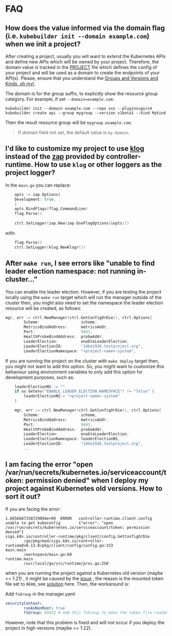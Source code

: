 
# FAQ

## How does the value informed via the domain flag (i.e. `kubebuilder init --domain example.com`) when we init a project?

After creating a project, usually you will want to extend the Kubernetes APIs and define new APIs which will be owned by your project. Therefore, the domain value is tracked in the [PROJECT][project-file-def] file which defines the config of your project and will be used as a domain to create the endpoints of your API(s). Please, ensure that you understand the [Groups and Versions and Kinds, oh my!][gvk].

The domain is for the group suffix, to explicitly show the resource group category.
For example, if set `--domain=example.com`:
```
kubebuilder init --domain example.com --repo xxx --plugins=go/v4
kubebuilder create api --group mygroup --version v1beta1 --kind Mykind
```
Then the result resource group will be `mygroup.example.com`.

> If domain field not set, the default value is `my.domain`.

## I'd like to customize my project to use [klog][klog] instead of the [zap][zap] provided by controller-runtime. How to use `klog` or other loggers as the project logger?

In the `main.go` you can replace:
```go
    opts := zap.Options{
    Development: true,
    }
    opts.BindFlags(flag.CommandLine)
    flag.Parse()
    
    ctrl.SetLogger(zap.New(zap.UseFlagOptions(&opts)))
```
with:
```go
    flag.Parse()
	ctrl.SetLogger(klog.NewKlogr())
```

## After `make run`, I see errors like "unable to find leader election namespace: not running in-cluster..."

You can enable the leader election. However, if you are testing the project locally using the `make run`
target which will run the manager outside of the cluster then, you might also need to set the
namespace the leader election resource will be created, as follows:
```go
mgr, err := ctrl.NewManager(ctrl.GetConfigOrDie(), ctrl.Options{
		Scheme:                  scheme,
		MetricsBindAddress:      metricsAddr,
		Port:                    9443,
		HealthProbeBindAddress:  probeAddr,
		LeaderElection:          enableLeaderElection,
		LeaderElectionID:        "14be1926.testproject.org",
		LeaderElectionNamespace: "<project-name>-system",
```

If you are running the project on the cluster with `make deploy` target
then, you might not want to add this option. So, you might want to customize this behaviour using
environment variables to only add this option for development purposes, such as:

```go
    leaderElectionNS := ""
	if os.Getenv("ENABLE_LEADER_ELECTION_NAMESPACE") != "false" {
		leaderElectionNS = "<project-name>-system"
	}

	mgr, err := ctrl.NewManager(ctrl.GetConfigOrDie(), ctrl.Options{
		Scheme:                  scheme,
		MetricsBindAddress:      metricsAddr,
		Port:                    9443,
		HealthProbeBindAddress:  probeAddr,
		LeaderElection:          enableLeaderElection,
		LeaderElectionNamespace: leaderElectionNS,
		LeaderElectionID:        "14be1926.testproject.org",
		...
```

## I am facing the error "open /var/run/secrets/kubernetes.io/serviceaccount/token: permission denied" when I deploy my project against Kubernetes old versions. How to sort it out?

If you are facing the error:
```
1.6656687258729894e+09  ERROR   controller-runtime.client.config        unable to get kubeconfig        {"error": "open /var/run/secrets/kubernetes.io/serviceaccount/token: permission denied"}
sigs.k8s.io/controller-runtime/pkg/client/config.GetConfigOrDie
        /go/pkg/mod/sigs.k8s.io/controller-runtime@v0.13.0/pkg/client/config/config.go:153
main.main
        /workspace/main.go:68
runtime.main
        /usr/local/go/src/runtime/proc.go:250
```
when you are running the project against a Kubernetes old version (maybe <= 1.21) , it might be caused by the [issue][permission-issue] , the reason is the mounted token file set to `0600`, see [solution][permission-PR] here. Then, the workaround is:

Add `fsGroup` in the manager.yaml
```yaml
securityContext:
        runAsNonRoot: true
        fsGroup: 65532 # add this fsGroup to make the token file readable
```
However, note that this problem is fixed and will not occur if you deploy the project in high versions (maybe >= 1.22).

[gvk]: ./cronjob-tutorial/gvks.md
[project-file-def]: ./reference/project-config.md
[klog]: https://github.com/kubernetes/klog
[zap]: https://github.com/uber-go/zap
[permission-issue]: https://github.com/kubernetes/kubernetes/issues/82573
[permission-PR]: https://github.com/kubernetes/kubernetes/pull/89193
